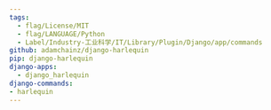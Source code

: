 ```yaml
---
tags:
  - flag/License/MIT
  - flag/LANGUAGE/Python
  - Label/Industry-工业科学/IT/Library/Plugin/Django/app/commands
github: adamchainz/django-harlequin
pip: django-harlequin
django-apps:
  - django_harlequin
django-commands:
- harlequin
---
```


